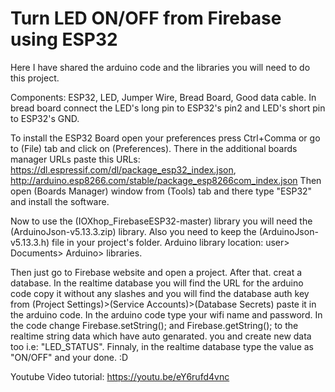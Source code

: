# Turn LED ON/OFF from Firebase using ESP32

Here I have shared the arduino code and the libraries you will need to do this project.

Components: ESP32, LED, Jumper Wire, Bread Board, Good data cable.
In bread board connect the LED's long pin to ESP32's pin2 and LED's short pin to ESP32's GND.

To install the ESP32 Board open your preferences press Ctrl+Comma or go to (File) tab and click on (Preferences). There in the additional boards manager URLs paste this URLs: 
https://dl.espressif.com/dl/package_esp32_index.json, http://arduino.esp8266.com/stable/package_esp8266com_index.json
Then open (Boards Manager) window from (Tools) tab and there type "ESP32" and install the software.

Now to use the (IOXhop_FirebaseESP32-master) library you will need the (ArduinoJson-v5.13.3.zip) library. Also you need to keep the (ArduinoJson-v5.13.3.h) file in your project's folder.
Arduino library location: user> Documents> Arduino> libraries.

Then just go to Firebase website and open a project. After that. creat a database. In the realtime database you will find the URL for the arduino code copy it without any slashes and you will find the database auth key from (Project Settings)>(Service Accounts)>(Database Secrets) paste it in the arduino code. In the arduino code type your wifi name and password. In the code change Firebase.setString(); and Firebase.getString(); to the realtime string data which have auto genarated. you and create new data too i.e: "LED_STATUS". Finnaly, in the realtime database type the value as "ON/OFF" and your done. :D

Youtube Video tutorial: https://youtu.be/eY6rufd4vnc
